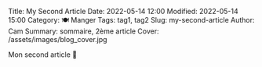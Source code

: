 Title: My Second Article
Date: 2022-05-14 12:00
Modified: 2022-05-14 15:00
Category: 🍽 Manger
Tags: tag1, tag2
Slug: my-second-article
Author: Cam
Summary: sommaire, 2ème article
Cover: /assets/images/blog_cover.jpg

Mon second article 🙂